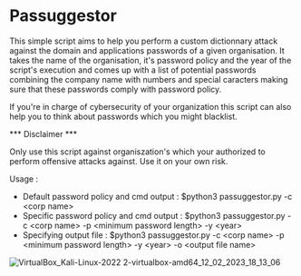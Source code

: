 # Passuggestor


This simple script aims to help you perform a custom dictionnary attack against the domain and applications passwords of a given organisation. It takes the name of the organisation, it's password policy and the year of the script's execution and comes up with a list of potential passwords combining the company name with numbers and special caracters making sure that these passwords comply with password policy.

If you're in charge of cybersecurity of your organization this script can also help you to think about passwords which you might blacklist.

*** Disclaimer ***

Only use this script against organiszation's which your authorized to perform offensive attacks against. Use it on your own risk.

Usage : 
* Default password policy and cmd output : $python3 passuggestor.py -c \<corp name\>
* Specific password policy and cmd output : $python3 passuggestor.py -c \<corp name\> -p \<minimum password length\> -y \<year\>
* Specifying output file : $python3 passuggestor.py -c \<corp name\> -p \<minimum password length\> -y \<year\> -o \<output file name\>

![VirtualBox_Kali-Linux-2022 2-virtualbox-amd64_12_02_2023_18_13_06](https://user-images.githubusercontent.com/19476977/218326674-decc11ad-a1fd-47e5-b2f4-d5ac499c2e9f.png)

